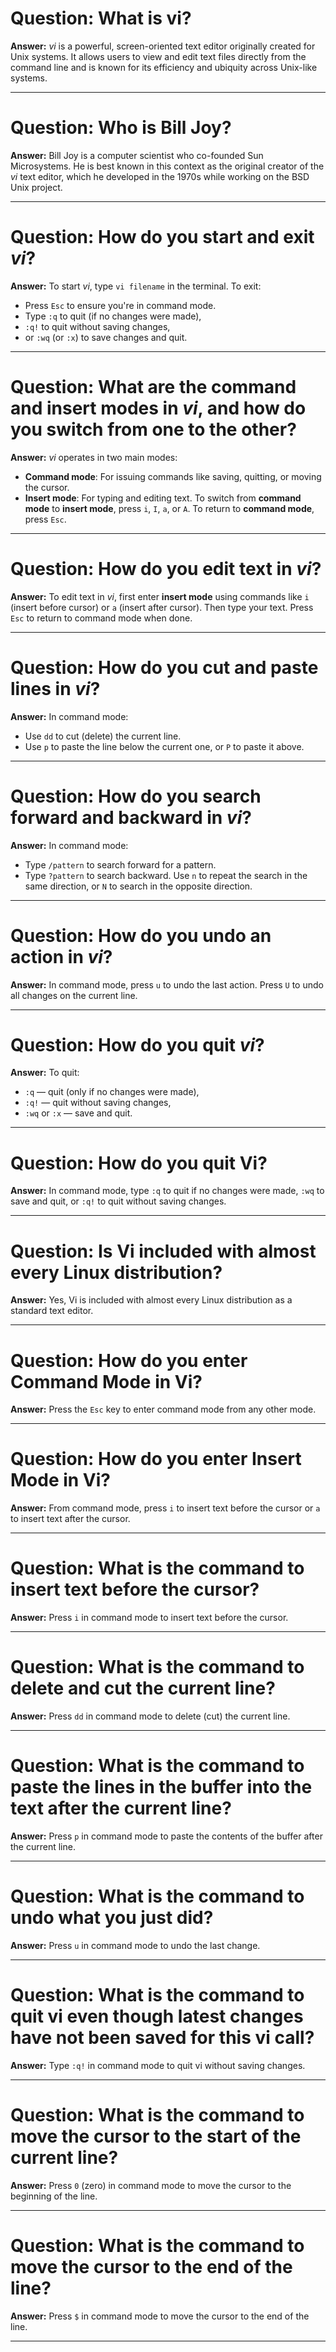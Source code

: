 # Question: What is vi?

**Answer:**
*vi* is a powerful, screen-oriented text editor originally created for Unix systems. It allows users to view and edit text files directly from the command line and is known for its efficiency and ubiquity across Unix-like systems.

---

# Question: Who is Bill Joy?

**Answer:**
Bill Joy is a computer scientist who co-founded Sun Microsystems. He is best known in this context as the original creator of the *vi* text editor, which he developed in the 1970s while working on the BSD Unix project.

---

# Question: How do you start and exit *vi*?

**Answer:**
To start *vi*, type `vi filename` in the terminal. To exit:

* Press `Esc` to ensure you're in command mode.
* Type `:q` to quit (if no changes were made),
* `:q!` to quit without saving changes,
* or `:wq` (or `:x`) to save changes and quit.

---

# Question: What are the command and insert modes in *vi*, and how do you switch from one to the other?

**Answer:**
*vi* operates in two main modes:

* **Command mode**: For issuing commands like saving, quitting, or moving the cursor.
* **Insert mode**: For typing and editing text.
  To switch from **command mode** to **insert mode**, press `i`, `I`, `a`, or `A`. To return to **command mode**, press `Esc`.

---

# Question: How do you edit text in *vi*?

**Answer:**
To edit text in *vi*, first enter **insert mode** using commands like `i` (insert before cursor) or `a` (insert after cursor). Then type your text. Press `Esc` to return to command mode when done.

---

# Question: How do you cut and paste lines in *vi*?

**Answer:**
In command mode:

* Use `dd` to cut (delete) the current line.
* Use `p` to paste the line below the current one, or `P` to paste it above.

---

# Question: How do you search forward and backward in *vi*?

**Answer:**
In command mode:

* Type `/pattern` to search forward for a pattern.
* Type `?pattern` to search backward.
  Use `n` to repeat the search in the same direction, or `N` to search in the opposite direction.

---

# Question: How do you undo an action in *vi*?

**Answer:**
In command mode, press `u` to undo the last action. Press `U` to undo all changes on the current line.

---

# Question: How do you quit *vi*?

**Answer:**
To quit:

* `:q` — quit (only if no changes were made),
* `:q!` — quit without saving changes,
* `:wq` or `:x` — save and quit.

---

# Question: How do you quit Vi?

**Answer:**
In command mode, type `:q` to quit if no changes were made, `:wq` to save and quit, or `:q!` to quit without saving changes.

---

# Question: Is Vi included with almost every Linux distribution?

**Answer:**
Yes, Vi is included with almost every Linux distribution as a standard text editor.

---

# Question: How do you enter Command Mode in Vi?

**Answer:**
Press the `Esc` key to enter command mode from any other mode.

---

# Question: How do you enter Insert Mode in Vi?

**Answer:**
From command mode, press `i` to insert text before the cursor or `a` to insert text after the cursor.

---

# Question: What is the command to insert text before the cursor?

**Answer:**
Press `i` in command mode to insert text before the cursor.

---

# Question: What is the command to delete and cut the current line?

**Answer:**
Press `dd` in command mode to delete (cut) the current line.

---

# Question: What is the command to paste the lines in the buffer into the text after the current line?

**Answer:**
Press `p` in command mode to paste the contents of the buffer after the current line.

---

# Question: What is the command to undo what you just did?

**Answer:**
Press `u` in command mode to undo the last change.

---

# Question: What is the command to quit vi even though latest changes have not been saved for this vi call?

**Answer:**
Type `:q!` in command mode to quit vi without saving changes.

---

# Question: What is the command to move the cursor to the start of the current line?

**Answer:**
Press `0` (zero) in command mode to move the cursor to the beginning of the line.

---

# Question: What is the command to move the cursor to the end of the line?

**Answer:**
Press `$` in command mode to move the cursor to the end of the line.

---
